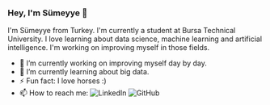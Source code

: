### Hey, I'm Sümeyye 👋

I'm Sümeyye from Turkey. I'm currently a student at Bursa Technical University. I love learning about data science, machine learning and artificial intelligence. I'm working on improving myself in those fields. 

- 🔭 I’m currently working on improving myself day by day.
- 🌱 I’m currently learning about big data.
- ⚡ Fun fact: I love horses :)
- 📫 How to reach me: ![LinkedIn](https://www.linkedin.com/in/sumeyye-dural/) ![GitHub](https://github.com/sumeyyedrl)



